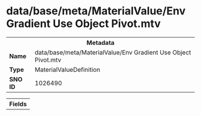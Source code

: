 <h1>data/base/meta/MaterialValue/Env Gradient Use Object Pivot.mtv</h1><table><tr><th colspan="100%">Metadata</th></tr><tr><td><b>Name</b></td><td>data/base/meta/MaterialValue/Env Gradient Use Object Pivot.mtv</td></tr><tr><td><b>Type</b></td><td>MaterialValueDefinition</td></tr><tr><td><b>SNO ID</b></td><td>1026490</td></tr></table>

<table><tr><th colspan="100%">Fields</th></tr></table>

